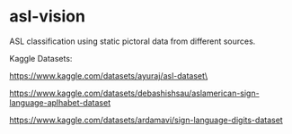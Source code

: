# asl-vision
ASL classification using static pictoral data from different sources.

Kaggle Datasets:

https://www.kaggle.com/datasets/ayuraj/asl-dataset\

https://www.kaggle.com/datasets/debashishsau/aslamerican-sign-language-aplhabet-dataset

https://www.kaggle.com/datasets/ardamavi/sign-language-digits-dataset

